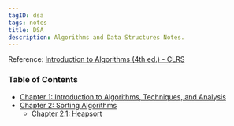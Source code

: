 ```yaml
---
tagID: dsa
tags: notes
title: DSA
description: Algorithms and Data Structures Notes.
---
```


Reference: [Introduction to Algorithms (4th ed.) - CLRS](https://www.amazon.com/Introduction-Algorithms-fourth-Thomas-Cormen/dp/026204630X/ref=sr_1_1?keywords=introduction+to+algorithms&qid=1673567643&sr=8-1)

### Table of Contents

* [Chapter 1: Introduction to Algorithms, Techniques, and Analysis](1-AlgorithmsIntro)
* [Chapter 2: Sorting Algorithms](2-Sorting/2.0-SortingIntro)
  * [Chapter 2.1: Heapsort](2-Sorting/2.1-Heapsort)
